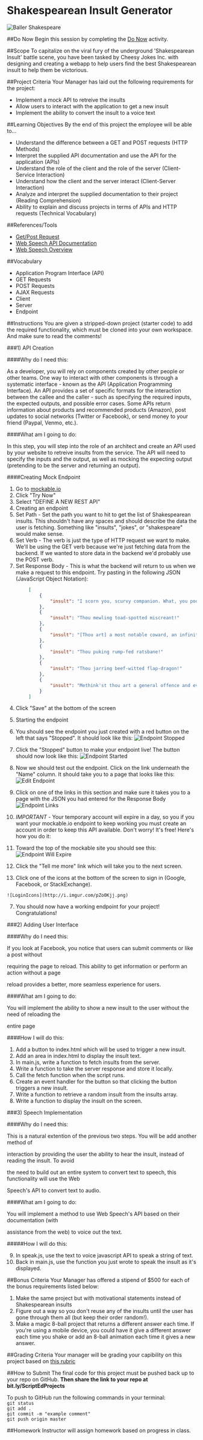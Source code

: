 # Shakespearean Insult Generator

![Baller Shakespeare](https://pbs.twimg.com/profile_images/585897673544376320/-5fUjpSL.jpg)

##Do Now 
Begin this session by completing the [Do Now](doNow.md) activity.

##Scope
To capitalize on the viral fury of the underground 'Shakespearean Insult' battle scene, you have been tasked by Cheesy Jokes Inc. with designing and creating a webapp to help users find the best Shakespearean insult to help them be victorious.


##Project Criteria
Your Manager has laid out the following requirements for the project:

* Implement a mock API to retreive the insults
* Allow users to interact with the application to get a new insult
* Implement the ability to convert the insult to a voice text

##Learning Objectives
By the end of this project the employee will be able to...

* Understand the difference between a GET and POST requests (HTTP Methods)
* Interpret the supplied API documentation and use the API for the application (APIs)
* Understand the role of the client and the role of the server (Client-Service Interaction)
* Understand how the client and the server interact (Client-Server Interaction)
* Analyze and interpret the supplied documentation to their project (Reading Comprehension)
* Ability to explain and discuss projects in terms of APIs and HTTP requests (Technical Vocabulary)

##References/Tools
* [Get/Post Request](http://www.w3schools.com/tags/ref_httpmethods.asp)
* [Web Speech API Documentation](https://dvcs.w3.org/hg/speech-api/raw-file/tip/speechapi.html)
* [Web Speech Overview](http://stiltsoft.com/blog/2013/05/google-chrome-how-to-use-the-web-speech-api/)

##Vocabulary
* Application Program Interface (API)
* GET Requests
* POST Requests
* AJAX Requests
* Client
* Server
* Endpoint

##Instructions
You are given a stripped-down project (starter code) to add the required functionality, which must be cloned into your own workspace.  And make sure to read the comments!

###1) API Creation

####Why do I need this:

As a developer, you will rely on components created by other people or other teams. One way to interact with other components is through a systematic interface - known as the API (Application Programming Interface).  An API provides a set of specific formats for the interaction between the callee and the caller - such as specifying the required inputs, the expected outputs, and possible error cases.  Some APIs return information about products and recommended products (Amazon), post updates to social networks (Twitter or Facebook), or send money to your friend (Paypal, Venmo, etc.).

####What am I going to do:

In this step, you will step into the role of an architect and create an API used by your website to retreive insults from the service.  The API will need to specify the inputs and the output, as well as mocking the expecting output (pretending to be the server and returning an output).

####Creating Mock Endpoint
1. Go to [mockable.io](https://www.mockable.io/)
2. Click "Try Now"
3. Select "DEFINE A NEW REST API"
4. Creating an endpoint
  1. Set Path - Set the path you want to hit to get the list of Shakespearean insults.  This shouldn't have any spaces and should describe the data the user is fetching.  Something like "insults", "jokes", or "shakespeare" would make sense.
  2. Set Verb - The verb is just the type of HTTP request we want to make.  We'll be using the GET verb because we're just fetching data from the backend.  If we wanted to store data in the backend we'd probably use the POST verb.
  3. Set Response Body - This is what the backend will return to us when we make a request to this endpoint.  Try pasting in the following JSON (JavaScript Object Notation):

```json
        [
            {
                "insult": "I scorn you, scurvy companion. What, you poor, base, rascally, cheating, lack-linen mate! Away, you moldy rogue, away!"
            },
            {
                "insult": "Thou mewling toad-spotted miscreant!"
            },
            {
                "insult": "[Thou art] a most notable coward, an infinite and endless liar, an hourly promise breaker, the owner of no one good quality."
            },
            {
                "insult": "Thou puking rump-fed ratsbane!"
            },
            {
                "insult": "Thou jarring beef-witted flap-dragon!"
            },
            {
                "insult": "Methink'st thou art a general offence and every man should beat thee."
            }
        ]
```

  4. Click "Save" at the bottom of the screen
5. Starting the endpoint
  1. You should see the endpoint you just created with a red button on the left that says "Stopped".  It should look like this:
![Endpoint Stopped](http://i.imgur.com/wPAQ1Nk.png)

  2. Click the "Stopped" button to make your endpoint live!  The button should now look like this:
![Endpoint Started](http://i.imgur.com/RhIX6SU.png)

  3. Now we should test out the endpoint.  Click on the link underneath the "Name" column.  It should take you to a page that looks like this:
![Edit Endpoint](http://i.imgur.com/CzPbwfN.png)

  4. Click on one of the links in this section and make sure it takes you to a page with the JSON you had entered for the Response Body
![Endpoint Links](http://i.imgur.com/dxsxsde.png)

6. *IMPORTANT* - Your temporary account will expire in a day, so you if you want your mockable.io endpoint to keep working you must create an account in order to keep this API available.  Don't worry!  It's free!  Here's how you do it:
  1. Toward the top of the mockable site you should see this:
![Endpoint Will Expire](http://i.imgur.com/Ddu12Vz.png)

  2. Click the "Tell me more" link which will take you to the next screen.
  3. Click one of the icons at the bottom of the screen to sign in (Google, Facebook, or StackExchange).

    ![LoginIcons](http://i.imgur.com/pZo0Kjj.png)

7. You should now have a working endpoint for your project!  Congratulations!


###2) Adding User Interface

####Why do I need this:

If you look at Facebook, you notice that users can submit comments or like a post without

requiring the page to reload. This ability to get information or perform an action without a page

reload provides a better, more seamless experience for users.

####What am I going to do:

You will implement the ability to show a new insult to the user without the need of reloading the

entire page

####How I will do this:

1. Add a button to index.html which will be used to trigger a new insult.
2. Add an area in index.html to display the insult text.
3. In main.js, write a function to fetch insults from the server.
4. Write a function to take the server response and store it locally.
5. Call the fetch function when the script runs.
6. Create an event handler for the button so that clicking the button triggers a new insult.
7. Write a function to retrieve a random insult from the insults array.
8. Write a function to display the insult on the screen.

###3) Speech Implementation

####Why do I need this:

This is a natural extention of the previous two steps. You will be add another method of

interaction by providing the user the ability to hear the insult, instead of reading the insult. To avoid

the need to build out an entire system to convert text to speech, this functionality will use the Web

Speech's API to convert text to audio.

####What am I going to do:

You will implement a method to use Web Speech's API based on their documentation (with

assistance from the web) to voice out the text.

#####How I will do this:

9. In speak.js, use the text to voice javascript API to speak a string of text.
10. Back in main.js, use the function you just wrote to speak the insult as it's displayed.

##Bonus Criteria 
Your Manager has offered a stipend of $500 for each of the bonus requirements listed below: 

1. Make the same project but with motivational statements instead of Shakespearean insults
2. Figure out a way so you don't reuse any of the insults until the user has gone through them all (but keep their order random!).
3. Make a magic 8-ball project that returns a different answer each time.  If you're using a mobile device, you could have it give a different answer each time you shake or add an 8-ball animation each time it gives a new answer.

##Grading Criteria
Your manager will be grading your capibility on this project based on [this rubric](assessment.md)

##How to Submit
The final code for this project must be pushed back up to your repo on GitHub. **Then share the link to your repo at bit.ly/ScriptEdProjects**

To push to GitHub run the following commands in your terminal:  
`git status`  
`git add .`  
`git commit -m "example comment"`  
`git push origin master`

##Homework
Instructor will assign homework based on progress in class.
